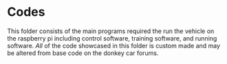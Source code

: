 Codes
=====

This folder consists of the main programs required the run the vehicle on the raspberry pi including control software, training software, and running software. 
_All_ of the code showcased in this folder is custom made and may be altered from base code on the donkey car forums.
